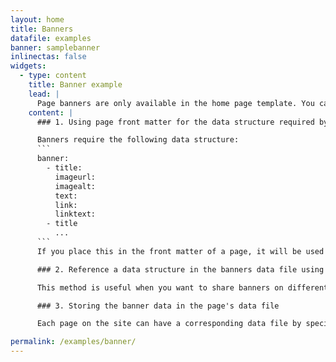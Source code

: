 ```yaml
---
layout: home
title: Banners
datafile: examples
banner: samplebanner
inlinectas: false
widgets:
  - type: content
    title: Banner example
    lead: | 
      Page banners are only available in the home page template. You can add up to 5 banners at the top of any page. Page banners can be set up in three different ways:
    content: |
      ### 1. Using page front matter for the data structure required by the banners.

      Banners require the following data structure:
      ```
      banner: 
        - title:
          imageurl:
          imagealt:
          text:
          link:
          linktext:
        - title
          ...
      ```
      If you place this in the front matter of a page, it will be used to generate banners for the page with title, text and links. **All the elements must be non-empty**.

      ### 2. Reference a data structure in the banners data file using page front matter

      This method is useful when you want to share banners on different pages. Each data structure in `_data/banners.yml` has a key (like `banner` in the above example) which can be used to reference a banner data structure held in this file. You can store multiple banner sets in this file and use them throughout the site

      ### 3. Storing the banner data in the page's data file

      Each page on the site can have a corresponding data file by specifying the filename in the `datafile` front matter of the page. When a value is found for the `datafile` parameter, the file `_data/[datafile].yml` is used to look up the banners for the page. This file must have a data structure for the banners with the key `banner`.

permalink: /examples/banner/
---
```


